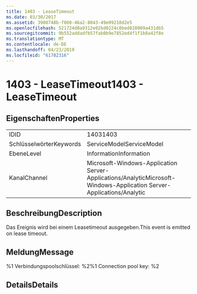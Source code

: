 ```yaml
---
title: 1403 - LeaseTimeout
ms.date: 03/30/2017
ms.assetid: 3908748b-f060-46a2-8043-49e09218d2e5
ms.openlocfilehash: 521724d0a9312e02bd0224c8bed828089a431db5
ms.sourcegitcommit: 9b552addadfb57fab0b9e7852ed4f1f1b8a42f8e
ms.translationtype: MT
ms.contentlocale: de-DE
ms.lasthandoff: 04/23/2019
ms.locfileid: "61782316"
---
```

# <a name="1403---leasetimeout"></a><span data-ttu-id="d1232-102">1403 - LeaseTimeout</span><span class="sxs-lookup"><span data-stu-id="d1232-102">1403 - LeaseTimeout</span></span>
## <a name="properties"></a><span data-ttu-id="d1232-103">Eigenschaften</span><span class="sxs-lookup"><span data-stu-id="d1232-103">Properties</span></span>  
  
|||  
|-|-|  
|<span data-ttu-id="d1232-104">ID</span><span class="sxs-lookup"><span data-stu-id="d1232-104">ID</span></span>|<span data-ttu-id="d1232-105">1403</span><span class="sxs-lookup"><span data-stu-id="d1232-105">1403</span></span>|  
|<span data-ttu-id="d1232-106">Schlüsselwörter</span><span class="sxs-lookup"><span data-stu-id="d1232-106">Keywords</span></span>|<span data-ttu-id="d1232-107">ServiceModel</span><span class="sxs-lookup"><span data-stu-id="d1232-107">ServiceModel</span></span>|  
|<span data-ttu-id="d1232-108">Ebene</span><span class="sxs-lookup"><span data-stu-id="d1232-108">Level</span></span>|<span data-ttu-id="d1232-109">Information</span><span class="sxs-lookup"><span data-stu-id="d1232-109">Information</span></span>|  
|<span data-ttu-id="d1232-110">Kanal</span><span class="sxs-lookup"><span data-stu-id="d1232-110">Channel</span></span>|<span data-ttu-id="d1232-111">Microsoft-Windows-Application Server-Applications/Analytic</span><span class="sxs-lookup"><span data-stu-id="d1232-111">Microsoft-Windows-Application Server-Applications/Analytic</span></span>|  
  
## <a name="description"></a><span data-ttu-id="d1232-112">Beschreibung</span><span class="sxs-lookup"><span data-stu-id="d1232-112">Description</span></span>  
 <span data-ttu-id="d1232-113">Das Ereignis wird bei einem Leasetimeout ausgegeben.</span><span class="sxs-lookup"><span data-stu-id="d1232-113">This event is emitted on lease timeout.</span></span>  
  
## <a name="message"></a><span data-ttu-id="d1232-114">Meldung</span><span class="sxs-lookup"><span data-stu-id="d1232-114">Message</span></span>  
 <span data-ttu-id="d1232-115">%1 Verbindungspoolschlüssel: %2</span><span class="sxs-lookup"><span data-stu-id="d1232-115">%1 Connection pool key: %2</span></span>  
  
## <a name="details"></a><span data-ttu-id="d1232-116">Details</span><span class="sxs-lookup"><span data-stu-id="d1232-116">Details</span></span>
